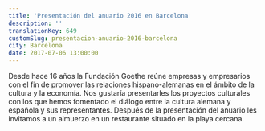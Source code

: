 ```yaml
---
title: 'Presentación del anuario 2016 en Barcelona'
description: ''
translationKey: 649
customSlug: presentacion-anuario-2016-barcelona
city: Barcelona
date: 2017-07-06 13:00:00
---
```


Desde hace 16 años la Fundación Goethe reúne empresas y empresarios con el fin de promover las relaciones hispano-alemanas en el ámbito de la cultura y la economía. Nos gustaría presentarles los proyectos culturales con los que hemos fomentado el diálogo entre la cultura alemana y española y sus representantes. Después de la presentación del anuario les invitamos a un almuerzo en un restaurante situado en la playa cercana.

